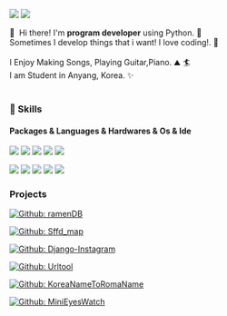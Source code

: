 <p>
  <a href="mailto:appoung@naver.com"><img src="https://img.shields.io/badge/appoung@naver.com-03C75A?style=flat-square&logo=naver&logoColor=white&link=mailto:appoung@naver.com"/></a>
  <a href="https://youtube.com/c/%ED%95%9C%EB%B3%91%EC%A4%80tv" target="_blank"><img src="https://img.shields.io/badge/한병준tv-FF0000?style=flat-square&logo=Youtube&logoColor=white"/></a>
</p>

<p>
  👋&nbsp; Hi there! I'm <b>program developer</b> using Python. 🚀<br/>
  Sometimes I develop things that i want! I love coding!. 💖<br/><br/>
  I Enjoy Making Songs, Playing Guitar,Piano. ⛰ 🏄<br/>
  I am Student in Anyang, Korea. ✨ <br/><br/>
</p>

### 💪 Skills
#### Packages & Languages & Hardwares & Os & Ide
<p>
  <img src="https://img.shields.io/badge/Python-CAE7B9?style=flat-square&logo=Python&logoColor=white"/>
  <img src="https://img.shields.io/badge/Flask-F3DE8A?style=flat-square&logo=Flask&logoColor=white"/>
  <img src="https://img.shields.io/badge/Django-EB9486?style=flat-square&logo=Django&logoColor=white"/>
  <img src="https://img.shields.io/badge/Html5-7E7F9A?style=flat-square&logo=Html5&logoColor=white"/>
  <img src="https://img.shields.io/badge/Sqlite-97A7B3?style=flat-square&logo=SQLite&logoColor=white"/>
</p>
<p>
  <img src="https://img.shields.io/badge/RaspberryPi-EF476F?style=flat-square&logo=Raspberry Pi&logoColor=white"/> 
  <img src="https://img.shields.io/badge/Ubuntu-06D6A0?style=flat-square&logo=Ubuntu&logoColor=white"/>
  <img src="https://img.shields.io/badge/Arduino-1B9AAA?style=flat-square&logo=Arduino&logoColor=white"/>
  

  <img src="https://img.shields.io/badge/Vim-FFC43D?style=flat-square&logo=Vim&logoColor=white"/>
  <img src="https://img.shields.io/badge/Vscode-3590F3?style=flat-square&logo=Visual Studio Code&logoColor=white"/>
</p>

### Projects

[![Github: ramenDB](https://img.shields.io/badge/Github-ramenDB-F5FFC6.svg)](https://github.com/ByeongJunHan/ramenDB)

[![Github: Sffd_map](https://img.shields.io/badge/Github-SffdMap-B4E1FF.svg)](https://github.com/ByeongJunHan/sffd_map)

[![Github: Django-Instagram](https://img.shields.io/badge/Github-Django_Instagram-AB87FF.svg)](https://github.com/ByeongJunHan/Django_Instagram)

[![Github: Urltool](https://img.shields.io/badge/Github-UrlTool-FFACE4.svg)](https://github.com/ByeongJunHan/url-tool)

[![Github: KoreaNameToRomaName](https://img.shields.io/badge/Github-KoreaNameToRomaName-C1FF9B.svg)](https://github.com/ByeongJunHan/korea_name_to_roma_name)

[![Github: MiniEyesWatch](https://img.shields.io/badge/Github-MiniEyesWatch-8BE8CB.svg)](https://github.com/appoung/MiniEyesWatch)
